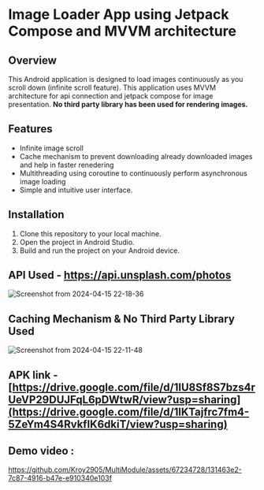 # Image Loader App using Jetpack Compose and MVVM architecture

## Overview
This Android application is designed to load images continuously as you scroll down (infinite scroll feature). This application uses MVVM architecture for api connection and jetpack compose for image presentation. **No third party library 
has been used for rendering images.**

## Features
- Infinite image scroll
- Cache mechanism to prevent downloading already downloaded images  and help in faster renedering
- Multithreading using coroutine to continuously perform asynchronous image loading
- Simple and intuitive user interface.

## Installation
1. Clone this repository to your local machine.
2. Open the project in Android Studio.
3. Build and run the project on your Android device.

## API Used - https://api.unsplash.com/photos
![Screenshot from 2024-04-15 22-18-36](https://github.com/Kroy2905/MultiModule/assets/67234728/830a29d4-41dd-46ec-b3e2-940826f4b2e8)


## Caching Mechanism & No Third Party Library Used 
![Screenshot from 2024-04-15 22-11-48](https://github.com/Kroy2905/MultiModule/assets/67234728/fdbfd650-2cb9-484d-b792-573bb04c5c83)


## APK link - [https://drive.google.com/file/d/1IU8Sf8S7bzs4rUeVP29DUJFqL6pDWtwR/view?usp=sharing](https://drive.google.com/file/d/1lKTajfrc7fm4-5ZeYm4S4RvkfIK6dkiT/view?usp=sharing)


## Demo video :

https://github.com/Kroy2905/MultiModule/assets/67234728/131463e2-7c87-4916-b47e-e910340e103f






